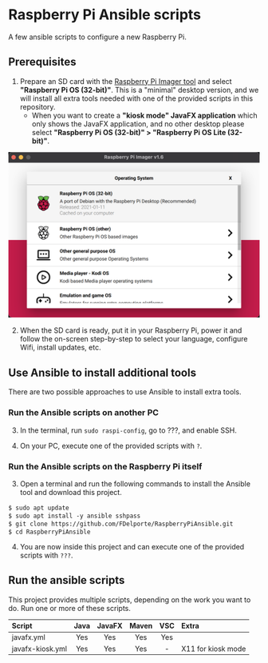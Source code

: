 # Raspberry Pi Ansible scripts

A few ansible scripts to configure a new Raspberry Pi.

## Prerequisites

1. Prepare an SD card with the [Raspberry Pi Imager tool](https://www.raspberrypi.org/software/) 
   and select **"Raspberry Pi OS (32-bit)"**. This is a "minimal" desktop version, and we will 
   install all extra tools needed with one of the provided scripts in this repository.
   * When you want to create a **"kiosk mode" JavaFX application** which only shows the JavaFX application, 
    and no other desktop please select **"Raspberry Pi OS (32-bit)" > "Raspberry Pi OS Lite (32-bit)"**.

![Screenshot of the Raspberry Pi Imager tool](docs/imager.png)

2. When the SD card is ready, put it in your Raspberry Pi, power it and follow the on-screen 
   step-by-step to select your language, configure Wifi, install updates, etc.
   
## Use Ansible to install additional tools

There are two possible approaches to use Ansible to install extra tools.

### Run the Ansible scripts on another PC 

3. In the terminal, run `sudo raspi-config`, go to ???, and enable SSH.

4. On your PC, execute one of the provided scripts with
    `?`.
   
### Run the Ansible scripts on the Raspberry Pi itself

3. Open a terminal and run the following commands to install the Ansible tool and download this project.

```
$ sudo apt update
$ sudo apt install -y ansible sshpass
$ git clone https://github.com/FDelporte/RaspberryPiAnsible.git
$ cd RaspberryPiAnsible
```

4. You are now inside this project and can execute one of the provided scripts with 
   `???`.

## Run the ansible scripts

This project provides multiple scripts, depending on the work you want to do. Run one or more
of these scripts.

| Script            | Java      | JavaFX    | Maven     | VSC       | Extra                 |
| :---              | :---:     | :---:     | :---:     | :---:     | :---                  |
| javafx.yml        | Yes       | Yes       | Yes       | Yes       |                       |
| javafx-kiosk.yml  | Yes       | Yes       | Yes       | -         | X11 for kiosk mode    |



